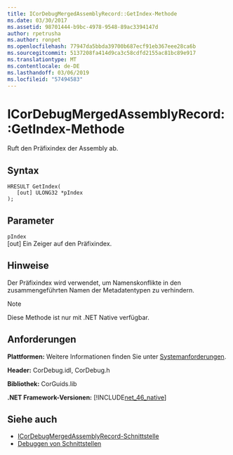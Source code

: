 ```yaml
---
title: ICorDebugMergedAssemblyRecord::GetIndex-Methode
ms.date: 03/30/2017
ms.assetid: 98701444-b9bc-4978-9548-89ac3394147d
author: rpetrusha
ms.author: ronpet
ms.openlocfilehash: 77947da5bbda39700b687ecf91eb367eee28ca6b
ms.sourcegitcommit: 5137208fa414d9ca3c58cdfd2155ac81bc89e917
ms.translationtype: MT
ms.contentlocale: de-DE
ms.lasthandoff: 03/06/2019
ms.locfileid: "57494583"
---
```

# <a name="icordebugmergedassemblyrecordgetindex-method"></a>ICorDebugMergedAssemblyRecord::GetIndex-Methode
Ruft den Präfixindex der Assembly ab.  
  
## <a name="syntax"></a>Syntax  
  
```  
HRESULT GetIndex(  
   [out] ULONG32 *pIndex  
);  
```  
  
## <a name="parameters"></a>Parameter  
 `pIndex`  
 [out] Ein Zeiger auf den Präfixindex.  
  
## <a name="remarks"></a>Hinweise  
 Der Präfixindex wird verwendet, um Namenskonflikte in den zusammengeführten Namen der Metadatentypen zu verhindern.  
  
> [!NOTE]
>  Diese Methode ist nur mit .NET Native verfügbar.  
  
## <a name="requirements"></a>Anforderungen  
 **Plattformen:** Weitere Informationen finden Sie unter [Systemanforderungen](../../../../docs/framework/get-started/system-requirements.md).  
  
 **Header:** CorDebug.idl, CorDebug.h  
  
 **Bibliothek:** CorGuids.lib  
  
 **.NET Framework-Versionen:** [!INCLUDE[net_46_native](../../../../includes/net-46-native-md.md)]  
  
## <a name="see-also"></a>Siehe auch
- [ICorDebugMergedAssemblyRecord-Schnittstelle](../../../../docs/framework/unmanaged-api/debugging/icordebugmergedassemblyrecord-interface.md)
- [Debuggen von Schnittstellen](../../../../docs/framework/unmanaged-api/debugging/debugging-interfaces.md)
